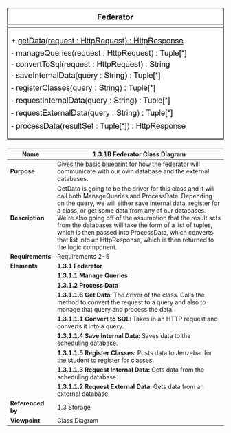 ![Storage Data Flow](TeamOneFiles/federator_class_diagram.drawio.svg)

| **Name**          | **1.3.1B Federator Class Diagram**                                                                                                                                                                                                                                                                                                                                                                                                                                                              |
|-------------------|-------------------------------------------------------------------------------------------------------------------------------------------------------------------------------------------------------------------------------------------------------------------------------------------------------------------------------------------------------------------------------------------------------------------------------------------------------------------------------------------------|
| **Purpose**       | Gives the basic blueprint for how the federator will communicate with our own database and the external databases.                                                                                                                                                                                                                                                                                                                                                                              |
| **Description**   | GetData is going to be the driver for this class and it will call both ManageQueries and ProcessData. Depending on the query, we will either save internal data, register for a class, or get some data from any of our databases.  We're also going off of the assumption that the result sets from the databases will take the form of a list of tuples, which is then passed into ProcessData, which converts that list into an HttpResponse, which is then returned to the logic component. |
| **Requirements**  | Requirements 2-5                                                                                                                                                                                                                                                                                                                                                                                                                                                                                |
| **Elements**      | **1.3.1 Federator**                                                                                                                                                                                                                                                                                                                                                                                                                                                                             |
|                   | **1.3.1.1 Manage Queries**                                                                                                                                                                                                                                                                                                                                                                                                                                                                      |
|                   | **1.3.1.2 Process Data**                                                                                                                                                                                                                                                                                                                                                                                                                                                                        |
|                   | **1.3.1.1.6 Get Data:** The driver of the class.  Calls the method to convert the request to a query and also to manage that query and process the data.                                                                                                                                                                                                                                                                                                                                                  |
|                   | **1.3.1.1.1 Convert to SQL:** Takes in an HTTP request and converts it into a query.                                                                                                                                                                                                                                                                                                                                                                                                                      |
|                   | **1.3.1.1.4 Save Internal Data:** Saves data to the scheduling database.                                                                                                                                                                                                                                                                                                                                                                                                                                  |
|                   | **1.3.1.1.5 Register Classes:** Posts data to Jenzebar for the student to register for classes.                                                                                                                                                                                                                                                                                                                                                                                                           |
|                   | **1.3.1.1.3 Request Internal Data:** Gets data from the scheduling database.                                                                                                                                                                                                                                                                                                                                                                                                                              |
|                   | **1.3.1.1.2 Request External Data:** Gets data from an external database.                                                                                                                                                                                                                                                                                                                                                                                                                                 |
| **Referenced by** | 1.3 Storage                                                                                                                                                                                                                                                                                                                                                                                                                                                                                             |
| **Viewpoint**     | Class Diagram                                                                                                                                                                                                                                                                                                                                                                                                                                                                               |
